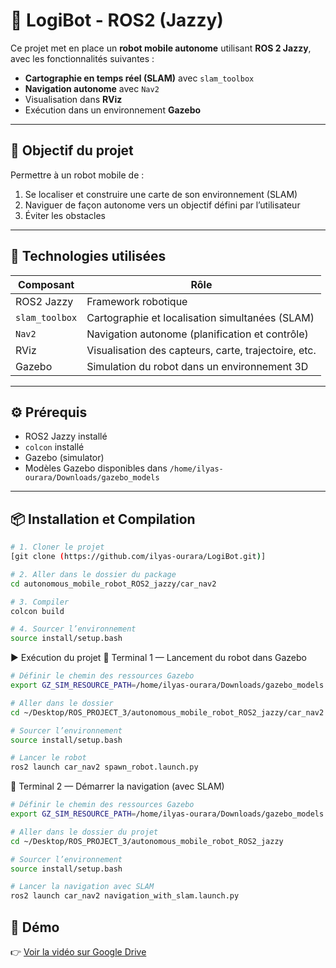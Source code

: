 # 🤖 LogiBot - ROS2 (Jazzy)

Ce projet met en place un **robot mobile autonome** utilisant **ROS 2 Jazzy**, avec les fonctionnalités suivantes :
- **Cartographie en temps réel (SLAM)** avec `slam_toolbox`
- **Navigation autonome** avec `Nav2`
- Visualisation dans **RViz**
- Exécution dans un environnement **Gazebo**

---

## 🚀 Objectif du projet

Permettre à un robot mobile de :
1. Se localiser et construire une carte de son environnement (SLAM)
2. Naviguer de façon autonome vers un objectif défini par l’utilisateur
3. Éviter les obstacles

---

## 🧩 Technologies utilisées

| Composant       | Rôle                                                    |
|------------------|---------------------------------------------------------|
| ROS2 Jazzy       | Framework robotique                                     |
| `slam_toolbox`   | Cartographie et localisation simultanées (SLAM)         |
| `Nav2`           | Navigation autonome (planification et contrôle)         |
| RViz             | Visualisation des capteurs, carte, trajectoire, etc.    |
| Gazebo           | Simulation du robot dans un environnement 3D            |

---

## ⚙️ Prérequis

- ROS2 Jazzy installé
- `colcon` installé
- Gazebo (simulator)
- Modèles Gazebo disponibles dans `/home/ilyas-ourara/Downloads/gazebo_models`

---

## 📦 Installation et Compilation

```bash
# 1. Cloner le projet
[git clone (https://github.com/ilyas-ourara/LogiBot.git)]

# 2. Aller dans le dossier du package
cd autonomous_mobile_robot_ROS2_jazzy/car_nav2

# 3. Compiler
colcon build

# 4. Sourcer l’environnement
source install/setup.bash


```









▶️ Exécution du projet
🧩 Terminal 1 — Lancement du robot dans Gazebo

```bash
# Définir le chemin des ressources Gazebo
export GZ_SIM_RESOURCE_PATH=/home/ilyas-ourara/Downloads/gazebo_models

# Aller dans le dossier
cd ~/Desktop/ROS_PROJECT_3/autonomous_mobile_robot_ROS2_jazzy/car_nav2

# Sourcer l’environnement
source install/setup.bash

# Lancer le robot
ros2 launch car_nav2 spawn_robot.launch.py

```
🧭 Terminal 2 — Démarrer la navigation (avec SLAM)

```bash
# Définir le chemin des ressources Gazebo
export GZ_SIM_RESOURCE_PATH=/home/ilyas-ourara/Downloads/gazebo_models

# Aller dans le dossier du projet
cd ~/Desktop/ROS_PROJECT_3/autonomous_mobile_robot_ROS2_jazzy

# Sourcer l’environnement
source install/setup.bash

# Lancer la navigation avec SLAM
ros2 launch car_nav2 navigation_with_slam.launch.py


```


## 🎥 Démo

👉 [Voir la vidéo sur Google Drive](https://drive.google.com/file/d/1-CoG2BIgqtevS0YRuXQHpVTLAwqIug1B/view?usp=sharing)


